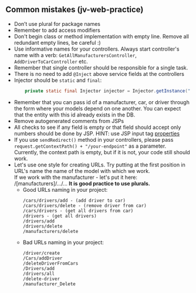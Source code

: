 ## Common mistakes (jv-web-practice)

* Don’t use plural for package names
* Remember to add access modifiers
* Don't begin class or method implementation with empty line. Remove all redundant empty lines, be careful :)
* Use informative names for your controllers. Always start controller's name with a verb:
`GetAllManufacturersController`, `AddDriverToCarController` etc.
* Remember that single controller should be responsible for a single task.
* There is no need to add `@Inject` above service fields at the controllers
* Injector should be `static` and `final`:  
    ```java
        private static final Injector injector = Injector.getInstance("your.package");
    ```
* Remember that you can pass id of a manufacturer, car, or driver through the form where your models depend on one another. 
You can expect that the entity with this id already exists in the DB.
* Remove autogenerated comments from JSPs
* All checks to see if any field is empty or that field should accept only numbers should be done by JSP. 
HINT: use JSP input tag [properties](https://www.w3schools.com/html/html_form_input_types.asp)
* If you use `sendRedirect()` method in your controllers, please pass `request.getContextPath() + "/your-endpoint"` as a parameter.
Currently, the context path is empty, but if it is not, your code still should work.
* Let's use one style for creating URLs. Try putting at the first position in URL's name the name of the model with which we work.  
  If we work with the manufacturer - let's put it here: /[manufacturers]/.../... **It is good practice to use plurals.**
    - Good URLs naming in your project:
        ```
        /cars/drivers/add - (add driver to car)
        /cars/drivers/delete - (remove driver from car)
        /cars/drivers - (get all drivers from car)
        /drivers - (get all drivers)
        /drivers/add
        /drivers/delete
        /manufacturers/delete
        ```
    - Bad URLs naming in your project:
        ```
        /driver/create
        /Cars/addDriver
        /deleteDriverFromCars
        /Drivers/add
        /drivers/all
        /delete-driver
        /manufacturer_Delete
        ```
